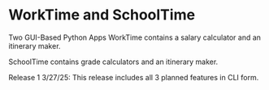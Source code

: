 # WorkTime and SchoolTime
 Two GUI-Based Python Apps
 WorkTime contains a salary calculator and an itinerary maker.

 SchoolTime contains grade calculators and an itinerary maker.

 Release 1 3/27/25: This release includes all 3 planned features in CLI form.

